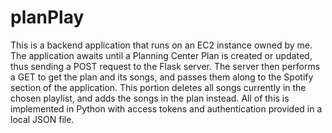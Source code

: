 # planPlay
This is a backend application that runs on an EC2 instance owned by me. The application awaits until a Planning Center Plan is created or updated,
thus sending a POST request to the Flask server. The server then performs a GET to get the plan and its songs, and passes them along to the Spotify section
of the application. This portion deletes all songs currently in the chosen playlist, and adds the songs in the plan instead. All of this is implemented in Python with 
access tokens and authentication provided in a local JSON file.
